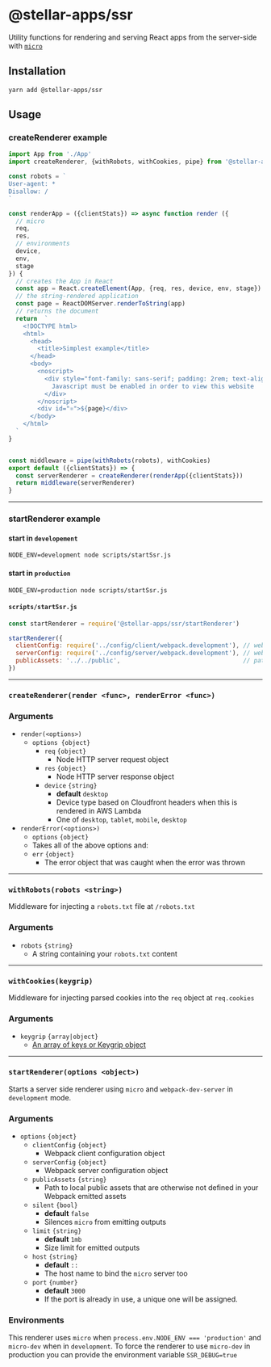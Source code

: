 # @stellar-apps/ssr
Utility functions for rendering and serving React apps from the server-side with [`micro`](https://github.com/zeit/micro)

## Installation
`yarn add @stellar-apps/ssr`

## Usage
### createRenderer example
```js
import App from './App'
import createRenderer, {withRobots, withCookies, pipe} from '@stellar-apps/ssr/createRenderer'

const robots = `
User-agent: *
Disallow: /
`

const renderApp = ({clientStats}) => async function render ({
  // micro
  req,
  res,
  // environments
  device,
  env,
  stage
}) {
  // creates the App in React
  const app = React.createElement(App, {req, res, device, env, stage})
  // the string-rendered application
  const page = ReactDOMServer.renderToString(app)
  // returns the document
  return  `
    <!DOCTYPE html>
    <html>
      <head>
        <title>Simplest example</title>
      </head>
      <body>
        <noscript>
          <div style="font-family: sans-serif; padding: 2rem; text-align: center;">
            Javascript must be enabled in order to view this website
          </div>
        </noscript>
        <div id="⚛️">${page}</div>
      </body>
    </html>
  `
}


const middleware = pipe(withRobots(robots), withCookies)
export default ({clientStats}) => {
  const serverRenderer = createRenderer(renderApp({clientStats}))
  return middleware(serverRenderer)
}
```

-----

### startRenderer example
#### start in `developement`
`NODE_ENV=development node scripts/startSsr.js`

#### start in `production`
`NODE_ENV=production node scripts/startSsr.js`

#### `scripts/startSsr.js`
```js
const startRenderer = require('@stellar-apps/ssr/startRenderer')

startRenderer({
  clientConfig: require('../config/client/webpack.development'), // webpack client config
  serverConfig: require('../config/server/webpack.development'), // webpack server config
  publicAssets: '../../public',                                  // path to local public assets
})
```

-----

### `createRenderer(render <func>, renderError <func>)`
### Arguments
- `render(<options>)`
  - `options {object}`
    - `req` `{object}`
        - Node HTTP server request object
    - `res` `{object}`
        - Node HTTP server response object
    - `device` `{string}`
        - **default** `desktop`
        - Device type based on Cloudfront headers when this is rendered in AWS Lambda
        - One of `desktop`, `tablet`, `mobile`, `desktop`
- `renderError(<options>)`
   - `options` `{object}`
    - Takes all of the above options and:
    - `err` `{object}`
        - The error object that was caught when the error was thrown

-----
  
### `withRobots(robots <string>)`
Middleware for injecting a `robots.txt` file at `/robots.txt`
### Arguments
- `robots` `{string}`
    - A string containing your `robots.txt` content

-----

### `withCookies(keygrip)`
Middleware for injecting parsed cookies into the `req` object at `req.cookies`
### Arguments
- `keygrip` `{array|object}`
    - [An array of keys or Keygrip object](https://www.npmjs.com/package/keygrip)
-----

### `startRenderer(options <object>)`
Starts a server side renderer using `micro` and `webpack-dev-server` in `development` mode.

### Arguments
- `options` `{object}`
    - `clientConfig` `{object}`
        - Webpack client configuration object
    - `serverConfig` `{object}`
        - Webpack server configuration object
    - `publicAssets` `{string}`
        - Path to local public assets that are otherwise not defined in your
          Webpack emitted assets
    - `silent` `{bool}`
        - **default** `false`
        - Silences `micro` from emitting outputs
    - `limit` `{string}`
        - **default** `1mb`
        - Size limit for emitted outputs
    - `host` `{string}`
        - **default** `::`
        - The host name to bind the `micro` server too
    - `port` `{number}`
        - **default** `3000`
        - If the port is already in use, a unique one will be assigned.
 
 ### Environments
 This renderer uses `micro` when `process.env.NODE_ENV === 'production'` and `micro-dev` when
 in `development`. To force the renderer to use `micro-dev` in production you can provide the 
 environment variable `SSR_DEBUG=true` 